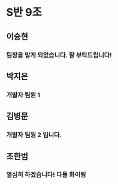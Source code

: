 # S반 9조
## 이승현
### 팀장을 맡게 되었습니다. 잘 부탁드립니다!
## 박지은
### 개발자 팀원 1
## 김병문
### 개발자 팀원 2 입니다.
## 조한범
### 열심히 하겠습니다! 다들 화이팅

